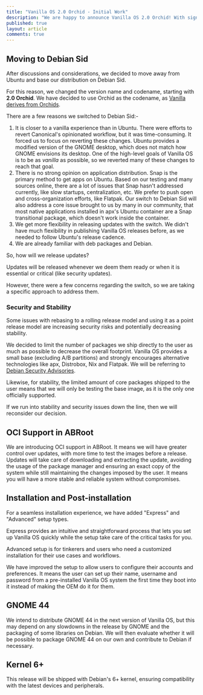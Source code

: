 ```yaml
---
title: "Vanilla OS 2.0 Orchid - Initial Work"
description: "We are happy to announce Vanilla OS 2.0 Orchid! With significant changes that we'd like to go over, like changing the base to Debian Sid, OCI support in ABRoot and more."
published: true
layout: article
comments: true
---
```


## Moving to Debian Sid

After discussions and considerations, we decided to move away from Ubuntu and base our distribution on Debian Sid.

For this reason, we changed the version name and codename, starting with **2.0 Orchid**. We have decided to use Orchid as the codename, as [Vanilla derives from Orchids](https://en.wikipedia.org/wiki/Vanilla).

There are a few reasons we switched to Debian Sid:-

1. It is closer to a vanilla experience than in Ubuntu. There were efforts to revert Canonical's opinionated workflow, but it was time-consuming. It forced us to focus on reverting these changes. Ubuntu provides a modified version of the GNOME desktop, which does not match how GNOME envisions its desktop. One of the high-level goals of Vanilla OS is to be as *vanilla* as possible, so we reverted many of these changes to reach that goal.
2. There is no strong opinion on application distribution. Snap is the primary method to get apps on Ubuntu. Based on our testing and many sources online, there are a lot of issues that Snap hasn't addressed currently, like slow startups, centralization, etc. We prefer to push open and cross-organization efforts, like Flatpak. Our switch to Debian Sid will also address a core issue brought to us by many in our community, that most native applications installed in apx's Ubuntu container are a Snap transitional package, which doesn't work inside the container.
3. We get more flexibility in releasing updates with the switch. We didn't have much flexibility in publishing Vanilla OS releases before, as we needed to follow Ubuntu's release cadence.
4. We are already familiar with deb packages and Debian.

So, how will we release updates? 

Updates will be released whenever we deem them ready or when it is essential or critical (like security updates).

However, there were a few concerns regarding the switch, so we are taking a specific approach to address them.

### Security and Stability

Some issues with rebasing to a rolling release model and using it as a point release model are increasing security risks and potentially decreasing stability.

We decided to limit the number of packages we ship directly to the user as much as possible to decrease the overall footprint. Vanilla OS provides a small base (excluding A/B partitions) and strongly encourages alternative technologies like apx, Distrobox, Nix and Flatpak. We will be referring to [Debian Security Advisories](https://www.debian.org/security/#DSAS).

Likewise, for stability, the limited amount of core packages shipped to the user means that we will only be testing the base image, as it is the only one officially supported.

If we run into stability and security issues down the line, then we will reconsider our decision.

## OCI Support in ABRoot

We are introducing OCI support in ABRoot. It means we will have greater control over updates, with more time to test the images before a release. Updates will take care of downloading and extracting the update, avoiding the usage of the package manager and ensuring an exact copy of the system while still maintaining the changes imposed by the user. It means you will have a more stable and reliable system without compromises.

## Installation and Post-installation

For a seamless installation experience, we have added "Express" and "Advanced" setup types. 

Express provides an intuitive and straightforward process that lets you set up Vanilla OS quickly while the setup take care of the critical tasks for you. 

Advanced setup is for tinkerers and users who need a customized installation for their use cases and workflows.

We have improved the setup to allow users to configure their accounts and preferences. It means the user can set up their name, username and password from a pre-installed Vanilla OS system the first time they boot into it instead of making the OEM do it for them.

## GNOME 44

We intend to distribute GNOME 44 in the next version of Vanilla OS, but this may depend on any slowdowns in the release by GNOME and the packaging of some libraries on Debian. We will then evaluate whether it will be possible to package GNOME 44 on our own and contribute to Debian if necessary.

## Kernel 6+

This release will be shipped with Debian's 6+ kernel, ensuring compatibility with the latest devices and peripherals.

